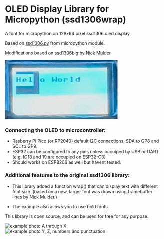 # OLED Display Library for Micropython (ssd1306wrap)
A font for micropython on 128x64 pixel ssd1306 oled display. 

Based on [ssd1306.py](https://github.com/stlehmann/micropython-ssd1306/blob/master/ssd1306.py) from micropython module. 

Modifications based on [ssd1306big](https://github.com/nickpmulder/ssd1306big) by [Nick Mulder](https://github.com/nickpmulder)

![display demo gif](https://github.com/kwankiu/ssd1306wrap/blob/main/display_demo.GIF)

### Connecting the OLED to microcontroller:
- Rasberry Pi Pico (or RP2040) default I2C connections: SDA to GP8 and SCL to GP9.
- ESP32 can be configured to any pins unless occuiped by USB or UART (e.g. IO18 and 19 are occupied on ESP32-C3)
- Should works on ESP8266 as well but havent tested.

### Additional features to the original ssd1306 library:
- This library added a function wrap() that can display text with different font size. 
(based on a new, larger font was drawn using framebuffer lines by Nick Mulder.)

- The example also allows you to use bold fonts.

 This library is open source, and can be used for free for any purpose. 

![example photo A through X](https://github.com/kwankiu/ssd1306wrap/blob/main/a-x.jpg)
![example photo Y, Z, numbers and punctuation](https://github.com/kwankiu/ssd1306wrap/blob/main/y-.jpg)
